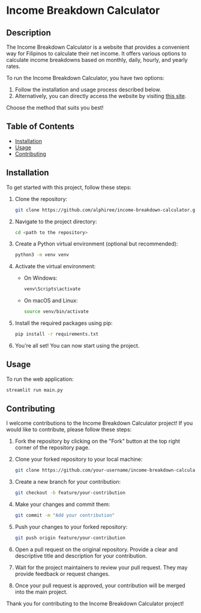 # Income Breakdown Calculator

## Description

The Income Breakdown Calculator is a website that provides a convenient way for Filipinos to calculate their net income. It offers various options to calculate income breakdowns based on monthly, daily, hourly, and yearly rates. 

To run the Income Breakdown Calculator, you have two options:

1. Follow the installation and usage process described below.
2. Alternatively, you can directly access the website by visiting [this site](https://example.com).

Choose the method that suits you best!

## Table of Contents

- [Installation](#installation)
- [Usage](#usage)
- [Contributing](#contributing)


## Installation

To get started with this project, follow these steps:

1. Clone the repository:
    ```sh
    git clone https://github.com/alphiree/income-breakdown-calculator.git
    ```

2. Navigate to the project directory:
    ```sh
    cd <path to the repository>
    ```

3. Create a Python virtual environment (optional but recommended):
    ```sh
    python3 -m venv venv
    ```

4. Activate the virtual environment:
    - On Windows:
      ```sh
      venv\Scripts\activate
      ```
    - On macOS and Linux:
      ```sh
      source venv/bin/activate
      ```

5. Install the required packages using pip:
    ```sh
    pip install -r requirements.txt
    ```

6. You're all set! You can now start using the project.

## Usage

To run the web application:

```sh
streamlit run main.py
```

## Contributing
I welcome contributions to the Income Breakdown Calculator project! If you would like to contribute, please follow these steps:

1. Fork the repository by clicking on the "Fork" button at the top right corner of the repository page.

2. Clone your forked repository to your local machine:
    ```sh
    git clone https://github.com/your-username/income-breakdown-calculator.git
    ```

3. Create a new branch for your contribution:
    ```sh
    git checkout -b feature/your-contribution
    ```

4. Make your changes and commit them:
    ```sh
    git commit -m "Add your contribution"
    ```

5. Push your changes to your forked repository:
    ```sh
    git push origin feature/your-contribution
    ```

6. Open a pull request on the original repository. Provide a clear and descriptive title and description for your contribution.

7. Wait for the project maintainers to review your pull request. They may provide feedback or request changes.

8. Once your pull request is approved, your contribution will be merged into the main project.

Thank you for contributing to the Income Breakdown Calculator project!






